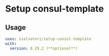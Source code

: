 # Setup consul-template

## Usage

```yaml
uses: ssalvatori/setup-consul-template
with:
  version: 0.29.2 (**optional**)
```